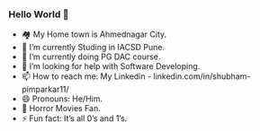 ### Hello World 🤖

<!--
**ShubhamPimparkar/ShubhamPimparkar** is a ✨ _special_ ✨ repository because its `README.md` (this file) appears on your GitHub profile.

Here are some ideas to get you started:
-->
- 🏘  My Home town is Ahmednagar City.
- 🔭 I’m currently Studing in IACSD Pune.
- 🌱 I’m currently doing PG DAC course.
- 🤔 I’m looking for help with Software Developing.
- 📫 How to reach me: My Linkedin - linkedin.com/in/shubham-pimparkar11/
- 😄 Pronouns: He/Him.
- 👻 Horror Movies Fan.
- ⚡ Fun fact: It’s all 0’s and 1’s.

